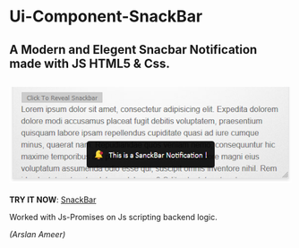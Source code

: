 # Ui-Component-SnackBar
## A Modern and Elegent Snacbar Notification made with JS HTML5 &amp; Css.

![](snackBar-demo.png)
----------------------------------------------------------------
**TRY IT NOW**: [SnackBar](https://arslanameer.github.io/Ui-Component-SnackBar/)

Worked with Js-Promises on Js scripting backend logic.

_(Arslan Ameer)_
